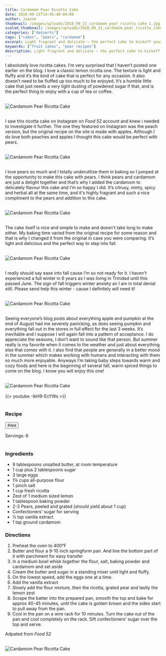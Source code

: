 ```yaml
---
title: Cardamom Pear Ricotta Cake
date: 2018-09-21T14:45:48-04:00
author: Joanne
thumbnail: /images/uploads/2018_09_21_cardamom_pear_ricotta_cake_1.jpg
scaled_thumbnail: /images/uploads/2018_09_21_cardamom_pear_ricotta_cake_0.jpg
categories: ["desserts"]
tags: ["cakes", "pears", "cardamom"]
excerpt: Light fragrant and delicate – the perfect cake to kickoff your Fall
keywords: ["fruit cakes", "pear recipes"]
description: Light fragrant and delicate – the perfect cake to kickoff your Fall
---
```

<span class="blog-text">

I absolutely love ricotta cakes. I’m very surprised that I haven’t posted one earlier on the blog. I love a classic lemon ricotta one. The texture is light and fluffy and it’s the kind of cake that is perfect for any occasion. It also doesn’t need to be fluffed up too much to be enjoyed. It’s a humble little cake that just needs a very light dusting of powdered sugar if that, and is the perfect thing to enjoy with a cup of tea or coffee.
</br>
</br>

![Cardamom Pear Ricotta Cake](/images/uploads/2018_09_21_cardamom_pear_ricotta_cake_2.jpg)
</br>
</br>

I saw this ricotta cake on Instagram on _Food 52_ account and knew i needed to investigate it further. The one they featured on Instagram was the peach version, but the original recipe on the site is made with apples. Although I do love both peaches and apples I thought this cake would be perfect with pears.
</br>
</br>

![Cardamom Pear Ricotta Cake](/images/uploads/2018_09_21_cardamom_pear_ricotta_cake_3.jpg)
</br>
</br>

I love pears so much and I totally underutilize them in baking so I jumped at the opportunity to make this cake with pears. I think pears and cardamom are just a delight together and that’s why I added the cardamom to delicately flavour this cake and I’m so happy I did. It’s citrusy, minty, spicy and herbal all at the same time, and it's highly fragrant and such a nice compliment to the pears and addition to this cake.
</br>
</br>

![Cardamom Pear Ricotta Cake](/images/uploads/2018_09_21_cardamom_pear_ricotta_cake_4.jpg)
</br>
</br>

The cake itself is nice and simple to make and doesn’t take long to make either. My baking time varied from the original recipe for some reason and that is why I changed it from the original in case you were comparing. It’s light and delicious and the perfect way to step into fall.
</br>
</br>

![Cardamom Pear Ricotta Cake](/images/uploads/2018_09_21_cardamom_pear_ricotta_cake_5.jpg)
</br>
</br>

I really should say ease into fall cause I’m so not ready for it. I haven’t experienced a full winter in 6 years as I was living in Trinidad until this passed June. The sign of fall triggers winter anxiety an I am in total denial still. Please send help this winter - cause I definitely will need it!
</br>
</br>

![Cardamom Pear Ricotta Cake](/images/uploads/2018_09_21_cardamom_pear_ricotta_cake_6.jpg)
</br>
</br>

Seeing everyone’s blog posts about everything apple and pumpkin at the end of August had me severely panicking, as does seeing pumpkin and everything fall out in the stores in full effect for the last 3 weeks. It’s inevitable and I suppose I will again fall into a pattern of acceptance. I do appreciate the seasons, I don’t want to sound like that person. But summer really is my favorite when it comes to the weather and just about everything else that comes with it. I also find that people are generally in a better mood in the summer which makes working with humans and interacting with them so much more enjoyable. Anyways I’m taking baby steps towards warm and cozy foods and here is the beginning of several fall, warm spiced things to come on the blog. I know you will enjoy this one!
</br>
</br>

![Cardamom Pear Ricotta Cake](/images/uploads/2018_09_21_cardamom_pear_ricotta_cake_7.jpg)
</br>
</br>
{{< youtube -IkH9-EcYWs >}}
</br>
</br>
</span>

### Recipe
<div print_button><form>
<input type="button" value="Print" class="btn__print" onClick="window.print()">
</form></div>

<div>Servings: <span itemprop="recipeYield">6</div>
</br>

### Ingredients

* <span itemprop="recipeIngredient">9 tablespoons unsalted butter, at room temperature</span>
* <span itemprop="recipeIngredient">1 cup plus 2 tablespoons sugar</span>
* <span itemprop="recipeIngredient">3 large eggs</span>
* <span itemprop="recipeIngredient">1&frac14; cups all-purpose flour</span>
* <span itemprop="recipeIngredient">1 pinch salt</span>
* <span itemprop="recipeIngredient">1 cup fresh ricotta</span>
* <span itemprop="recipeIngredient">Zest of 1 medium sized lemon</span>
* <span itemprop="recipeIngredient">1 tablespoon baking powder</span>
* <span itemprop="recipeIngredient">2-3 Pears, peeled and grated (should yield about 1 cup)</span>
* <span itemprop="recipeIngredient">Confectioners' sugar for serving</span>
* <span itemprop="recipeIngredient">&frac12; tsp vanilla extract </span>
* <span itemprop="recipeIngredient">1 tsp ground cardamom </span>

### Directions

1. Preheat the oven to 400°F
2. Butter and flour a 9-10 inch springform pan. And line the bottom part of it with parchment for easy transfer
3. In a medium bowl whisk together the flour, salt, baking powder and cardamom and set aside
4. Cream the butter and sugar in a standing mixer until light and fluffy.
5. On the lowest speed, add the eggs one at a time.
6. Add the vanilla extract
7. Slowly add the flour mixture, then the ricotta, grated pear and lastly the lemon zest
8. Scrape the batter into the prepared pan, smooth the top and bake for approx 40-45 minutes, until the cake is golden brown and the sides start to pull away from the pan.
9. Cool in the pan on a wire rack for 10 minutes. Turn the cake out of the pan and cool completely on the rack. Sift confectioners' sugar over the top and serve. 

Adpated from _Food 52_
</br>
</br>

![Cardamom Pear Ricotta Cake](/images/uploads/2018_09_21_cardamom_pear_ricotta_cake_8.jpg)